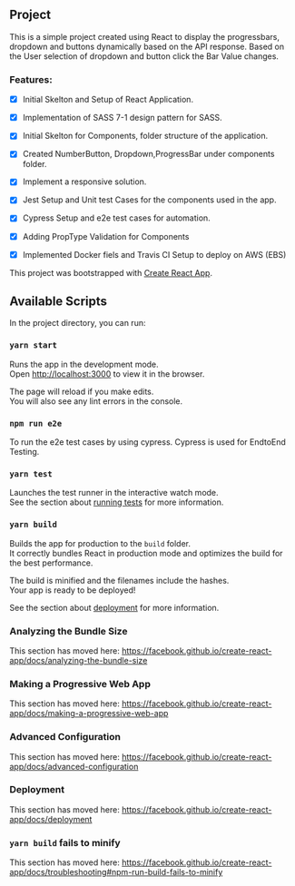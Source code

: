 ## Project

This is a simple project created using React to display the progressbars, dropdown and buttons dynamically based on the API response. 
Based on the User selection of dropdown and button click the Bar Value changes.

### Features:

- [x] Initial Skelton and Setup of React Application.
- [x] Implementation of SASS 7-1 design pattern for SASS.
- [x] Initial Skelton for Components, folder structure of the application.
- [x] Created NumberButton, Dropdown,ProgressBar under components folder.
- [x] Implement a responsive solution.
- [x] Jest Setup and Unit test Cases for the components used in the app.
- [x] Cypress Setup and e2e test cases for automation.
- [x] Adding PropType Validation for Components
- [x] Implemented Docker fiels  and Travis CI Setup to deploy on AWS (EBS)


This project was bootstrapped with [Create React App](https://github.com/facebook/create-react-app).

## Available Scripts

In the project directory, you can run:

### `yarn start`

Runs the app in the development mode.<br />
Open [http://localhost:3000](http://localhost:3000) to view it in the browser.

The page will reload if you make edits.<br />
You will also see any lint errors in the console.

### `npm run e2e`
To run the e2e test cases by using cypress. Cypress is used for EndtoEnd Testing.

### `yarn test`

Launches the test runner in the interactive watch mode.<br />
See the section about [running tests](https://facebook.github.io/create-react-app/docs/running-tests) for more information.

### `yarn build`

Builds the app for production to the `build` folder.<br />
It correctly bundles React in production mode and optimizes the build for the best performance.

The build is minified and the filenames include the hashes.<br />
Your app is ready to be deployed!

See the section about [deployment](https://facebook.github.io/create-react-app/docs/deployment) for more information.

### Analyzing the Bundle Size

This section has moved here: https://facebook.github.io/create-react-app/docs/analyzing-the-bundle-size

### Making a Progressive Web App

This section has moved here: https://facebook.github.io/create-react-app/docs/making-a-progressive-web-app

### Advanced Configuration

This section has moved here: https://facebook.github.io/create-react-app/docs/advanced-configuration

### Deployment

This section has moved here: https://facebook.github.io/create-react-app/docs/deployment

### `yarn build` fails to minify

This section has moved here: https://facebook.github.io/create-react-app/docs/troubleshooting#npm-run-build-fails-to-minify
